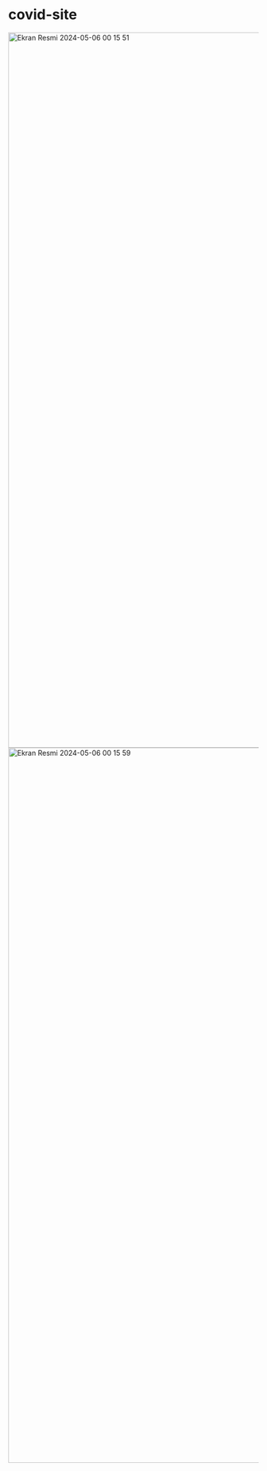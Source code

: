 # covid-site
<img width="1440" alt="Ekran Resmi 2024-05-06 00 15 51" src="https://github.com/SudeDalyan/covid-site/assets/64406311/daab8156-8c07-4e06-b4e9-fe54eecf6879">
<img width="1440" alt="Ekran Resmi 2024-05-06 00 15 59" src="https://github.com/SudeDalyan/covid-site/assets/64406311/fe69a03e-2b85-4747-ba4e-b11b2a9da6b4">
